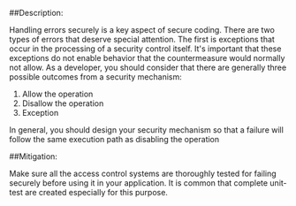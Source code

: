 ##Description:

Handling errors securely is a key aspect of secure coding.
There are two types of errors that deserve special attention. The first is exceptions
that occur in the processing of a security control itself. It's important that these
exceptions do not enable behavior that the countermeasure would normally not allow.
As a developer, you should consider that there are generally three possible outcomes
from a security mechanism:

1. Allow the operation
2. Disallow the operation
3. Exception

In general, you should design your security mechanism so that a failure will follow the same execution path
as disabling the operation

##Mitigation:

Make sure all the access control systems are thoroughly tested for failing securely before
using it in your application. It is common that complete unit-test are created especially
for this purpose.
